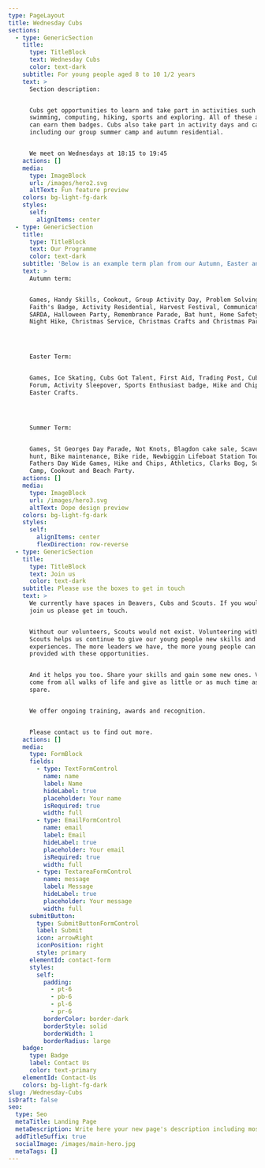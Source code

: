 ```yaml
---
type: PageLayout
title: Wednesday Cubs
sections:
  - type: GenericSection
    title:
      type: TitleBlock
      text: Wednesday Cubs
      color: text-dark
    subtitle: For young people aged 8 to 10 1/2 years
    text: >
      Section description:


      Cubs get opportunities to learn and take part in activities such as
      swimming, computing, hiking, sports and exploring. All of these activities
      can earn them badges. Cubs also take part in activity days and camps
      including our group summer camp and autumn residential.


      We meet on Wednesdays at 18:15 to 19:45
    actions: []
    media:
      type: ImageBlock
      url: /images/hero2.svg
      altText: Fun feature preview
    colors: bg-light-fg-dark
    styles:
      self:
        alignItems: center
  - type: GenericSection
    title:
      type: TitleBlock
      text: Our Programme
      color: text-dark
    subtitle: 'Below is an example term plan from our Autumn, Easter and Summer terms'
    text: >
      Autumn term:


      Games, Handy Skills, Cookout, Group Activity Day, Problem Solving, World
      Faith's Badge, Activity Residential, Harvest Festival, Communicator Badge,
      SARDA, Halloween Party, Remembrance Parade, Bat hunt, Home Safety Badge,
      Night Hike, Christmas Service, Christmas Crafts and Christmas Party.




      Easter Term:


      Games, Ice Skating, Cubs Got Talent, First Aid, Trading Post, Cub Pack
      Forum, Activity Sleepover, Sports Enthusiast badge, Hike and Chips and
      Easter Crafts.




      Summer Term:


      Games, St Georges Day Parade, Not Knots, Blagdon cake sale, Scavenger
      hunt, Bike maintenance, Bike ride, Newbiggin Lifeboat Station Tour,
      Fathers Day Wide Games, Hike and Chips, Athletics, Clarks Bog, Summer
      Camp, Cookout and Beach Party.
    actions: []
    media:
      type: ImageBlock
      url: /images/hero3.svg
      altText: Dope design preview
    colors: bg-light-fg-dark
    styles:
      self:
        alignItems: center
        flexDirection: row-reverse
  - type: GenericSection
    title:
      type: TitleBlock
      text: Join us
      color: text-dark
    subtitle: Please use the boxes to get in touch
    text: >
      We currently have spaces in Beavers, Cubs and Scouts. If you would like to
      join us please get in touch.


      Without our volunteers, Scouts would not exist. Volunteering with the
      Scouts helps us continue to give our young people new skills and
      experiences. The more leaders we have, the more young people can be
      provided with these opportunities.


      And it helps you too. Share your skills and gain some new ones. Volunteers
      come from all walks of life and give as little or as much time as they can
      spare.


      We offer ongoing training, awards and recognition.


      Please contact us to find out more. 
    actions: []
    media:
      type: FormBlock
      fields:
        - type: TextFormControl
          name: name
          label: Name
          hideLabel: true
          placeholder: Your name
          isRequired: true
          width: full
        - type: EmailFormControl
          name: email
          label: Email
          hideLabel: true
          placeholder: Your email
          isRequired: true
          width: full
        - type: TextareaFormControl
          name: message
          label: Message
          hideLabel: true
          placeholder: Your message
          width: full
      submitButton:
        type: SubmitButtonFormControl
        label: Submit
        icon: arrowRight
        iconPosition: right
        style: primary
      elementId: contact-form
      styles:
        self:
          padding:
            - pt-6
            - pb-6
            - pl-6
            - pr-6
          borderColor: border-dark
          borderStyle: solid
          borderWidth: 1
          borderRadius: large
    badge:
      type: Badge
      label: Contact Us
      color: text-primary
    elementId: Contact-Us
    colors: bg-light-fg-dark
slug: /Wednesday-Cubs
isDraft: false
seo:
  type: Seo
  metaTitle: Landing Page
  metaDescription: Write here your new page's description including most relevant keywords.
  addTitleSuffix: true
  socialImage: /images/main-hero.jpg
  metaTags: []
---
```


